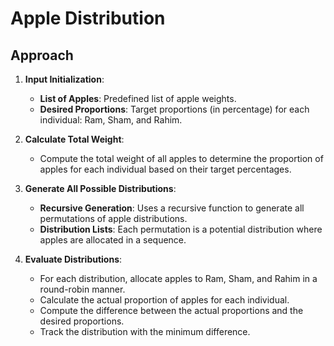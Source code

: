 # Apple Distribution

## Approach

1. **Input Initialization**:
   - **List of Apples**: Predefined list of apple weights.
   - **Desired Proportions**: Target proportions (in percentage) for each individual: Ram, Sham, and Rahim.

2. **Calculate Total Weight**:
   - Compute the total weight of all apples to determine the proportion of apples for each individual based on their target percentages.

3. **Generate All Possible Distributions**:
   - **Recursive Generation**: Uses a recursive function to generate all permutations of apple distributions.
   - **Distribution Lists**: Each permutation is a potential distribution where apples are allocated in a sequence.

4. **Evaluate Distributions**:
   - For each distribution, allocate apples to Ram, Sham, and Rahim in a round-robin manner.
   - Calculate the actual proportion of apples for each individual.
   - Compute the difference between the actual proportions and the desired proportions.
   - Track the distribution with the minimum difference.

